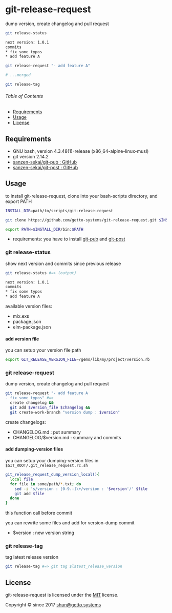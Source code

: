 # git-release-request

dump version, create changelog and pull request

```bash
git release-status

next version: 1.0.1
commits
* fix some typos
* add feature A
```

```bash
git release-request "- add feature A"

# ...merged

git release-tag
```

###### Table of Contents

- [Requirements](#requirements)
- [Usage](#usage)
- [License](#license)


<a id="requirements"></a>
## Requirements

- GNU bash, version 4.3.48(1)-release (x86_64-alpine-linux-musl)
- git version 2.14.2
- [sanzen-sekai/git-pub : GitHub](https://github.com/sanzen-sekai/git-pub)
- [sanzen-sekai/git-post : GitHub](https://github.com/sanzen-sekai/git-post)

<a id="usage"></a>
## Usage

to install git-release-request, clone into your bash-scripts directory, and export PATH

```bash
INSTALL_DIR=path/to/scripts/git-release-request

git clone https://github.com/getto-systems/git-release-request.git $INSTALL_DIR

export PATH=$INSTALL_DIR/bin:$PATH
```

- requirements: you have to install [git-pub](https://github.com/sanzen-sekai/git-pub) and [git-post](https://github.com/sanzen-sekai/git-post)


### git release-status

show next version and commits since previous release

```bash
git release-status #=> (output)

next version: 1.0.1
commits
* fix some typos
* add feature A
```

available version files:

- mix.exs
- package.json
- elm-package.json

#### add version file

you can setup your version file path

```bash
export GIT_RELEASE_VERSION_FILE=/gems/lib/my/project/version.rb
```

### git release-request

dump version, create changelog and pull request

```bash
git release-request "- add feature A
- fix some typos" #=>
  create changelog &&
  git add $version_file $changelog &&
  git create-work-branch "version dump : $version"
```

create changelogs:

- CHANGELOG.md : put summary
- CHANGELOG/$version.md : summary and commits

#### add dumping-version files

you can setup your dumping-version files in `$GIT_ROOT/.git_release_request.rc.sh`

```bash
git_release_request_dump_version_local(){
  local file
  for file in some/path/*.txt; do
    sed -i 's/version : [0-9.-]\+/version : '$version'/' $file
    git add $file
  done
}
```

this function call before commit

you can rewrite some files and add for version-dump commit

- $version : new version string


### git release-tag

tag latest release version

```bash
git release-tag #=> git tag $latest_release_version
```


<a id="license"></a>
## License

git-release-request is licensed under the [MIT](LICENSE) license.

Copyright &copy; since 2017 shun@getto.systems
